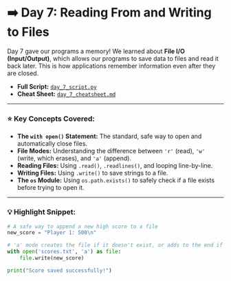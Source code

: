 # ➡️ Day 7: Reading From and Writing to Files

Day 7 gave our programs a memory! We learned about **File I/O (Input/Output)**, which allows our programs to save data to files and read it back later. This is how applications remember information even after they are closed.

* **Full Script:** [`day_7_script.py`](./day_7_script.py)
* **Cheat Sheet:** [`day_7_cheatsheet.md`](./day_7_cheatsheet.md)

---

### ⭐ Key Concepts Covered:

* **The `with open()` Statement:** The standard, safe way to open and automatically close files.
* **File Modes:** Understanding the difference between `'r'` (read), `'w'` (write, which erases), and `'a'` (append).
* **Reading Files:** Using `.read()`, `.readlines()`, and looping line-by-line.
* **Writing Files:** Using `.write()` to save strings to a file.
* **The `os` Module:** Using `os.path.exists()` to safely check if a file exists before trying to open it.

---

### 💡 Highlight Snippet:

```python
# A safe way to append a new high score to a file
new_score = "Player 1: 500\n"

# 'a' mode creates the file if it doesn't exist, or adds to the end if it does.
with open('scores.txt', 'a') as file:
    file.write(new_score)

print("Score saved successfully!")
